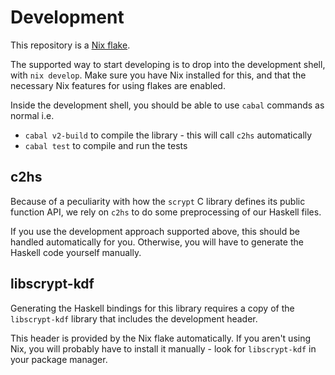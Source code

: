 # Development

This repository is a [Nix flake](https://nixos.wiki/wiki/Flakes).

The supported way to start developing is to drop into the development shell,
with `nix develop`. Make sure you have Nix installed for this, and that
the necessary Nix features for using flakes are enabled.

Inside the development shell, you should be able to use `cabal` commands as
normal i.e.

  * `cabal v2-build` to compile the library - this will call `c2hs` automatically
  * `cabal test` to compile and run the tests

## c2hs

Because of a peculiarity with how the `scrypt` C library defines its public
function API, we rely on `c2hs` to do some preprocessing of our Haskell files.

If you use the development approach supported above, this should be handled
automatically for you. Otherwise, you will have to generate the Haskell code
yourself manually.

## libscrypt-kdf

Generating the Haskell bindings for this library requires a copy of the
`libscrypt-kdf` library that includes the development header.

This header is provided by the Nix flake automatically. If you aren't using Nix,
you will probably have to install it manually - look for `libscrypt-kdf` in your
package manager.
